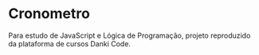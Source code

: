# Cronometro
 Para estudo de JavaScript e Lógica de Programação, projeto reproduzido da plataforma de cursos Danki Code.
